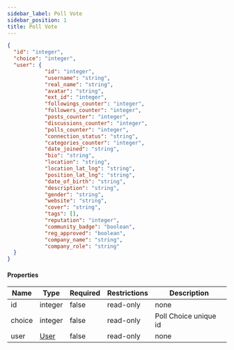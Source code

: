 ```yaml
---
sidebar_label: Poll Vote
sidebar_position: 1
title: Poll Vote
---
```


```json
{
  "id": "integer",
  "choice": "integer",
  "user": {
            "id": "integer",
            "username": "string",
            "real_name": "string",
            "avatar": "string",
            "ext_id": "integer",
            "followings_counter": "integer",
            "followers_counter": "integer",
            "posts_counter": "integer",
            "discussions_counter": "integer",
            "polls_counter": "integer",
            "connection_status": "string",
            "categories_counter": "integer",
            "date_joined": "string",
            "bio": "string",
            "location": "string",
            "location_lat_lng": "string",
            "position_lat_lng": "string",
            "date_of_birth": "string",
            "description": "string",
            "gender": "string",
            "website": "string",
            "cover": "string",
            "tags": [],
            "reputation": "integer",
            "community_badge": "boolean",
            "reg_approved": "boolean",
            "company_name": "string",
            "company_role": "string"
  }
}

```

#### Properties

|Name|Type|Required|Restrictions|Description|
|---|---|---|---|---|
|id|integer|false|read-only|none|
|choice|integer|false|read-only|Poll Choice unique id|
|user|[User](/docs/apireference/v2/schemas/user)|false|read-only|none|
